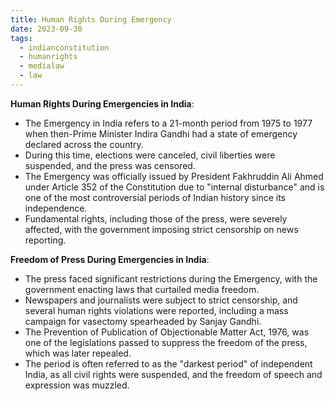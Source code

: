 ```yaml
---
title: Human Rights During Emergency
date: 2023-09-30
tags:
  - indianconstitution
  - humanrights
  - medialaw
  - law
---
```

**Human Rights During Emergencies in India**:
  - The Emergency in India refers to a 21-month period from 1975 to 1977 when then-Prime Minister Indira Gandhi had a state of emergency declared across the country.
  - During this time, elections were canceled, civil liberties were suspended, and the press was censored.
  - The Emergency was officially issued by President Fakhruddin Ali Ahmed under Article 352 of the Constitution due to "internal disturbance" and is one of the most controversial periods of Indian history since its independence.
  - Fundamental rights, including those of the press, were severely affected, with the government imposing strict censorship on news reporting.
  
**Freedom of Press During Emergencies in India**:
  - The press faced significant restrictions during the Emergency, with the government enacting laws that curtailed media freedom.
  - Newspapers and journalists were subject to strict censorship, and several human rights violations were reported, including a mass campaign for vasectomy spearheaded by Sanjay Gandhi.
  - The Prevention of Publication of Objectionable Matter Act, 1976, was one of the legislations passed to suppress the freedom of the press, which was later repealed.
  - The period is often referred to as the "darkest period" of independent India, as all civil rights were suspended, and the freedom of speech and expression was muzzled.
